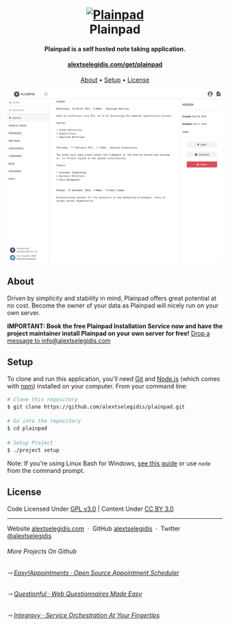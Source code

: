 <h1 align="center">
    <br>
    <a href="https://alextselegidis.com/get/plainpad">
        <img src="https://raw.githubusercontent.com/alextselegidis/plainpad/master/logo.png" alt="Plainpad" width="200">
    </a>
    <br>
    Plainpad
    <br>
</h1>

<h4 align="center">
    Plainpad is a self hosted note taking application.
</h4>

<h4 align="center">
    <a href="https://alextselegidis.com/get/plainpad">alextselegidis.com/get/plainpad</a>
</h4>

<p align="center">
  <a href="#about">About</a> •
  <a href="#setup">Setup</a> •
  <a href="#license">License</a>
</p>

![screenshot](screenshot.png)

## About

Driven by simplicity and stability in mind, Plainpad offers great potential at no cost. Become the owner of 
your data as Plainpad will nicely run on your own server. 

**IMPORTANT: Book the free Plainpad Installation Service now and have the project maintainer install Plainpad on your 
own server for free!** [Drop a message to info@alextselegidis.com](mailto:info@alextselegidis.com?subject=Plainpad%20Installation%20Service&body=I%20would%20like%20to%20book%20the%20Plainpad%20Installation%20Service.) 

## Setup

To clone and run this application, you'll need [Git](https://git-scm.com) and [Node.js](https://nodejs.org/en/download/) 
(which comes with [npm](http://npmjs.com)) installed on your computer. From your command line:

```bash
# Clone this repository
$ git clone https://github.com/alextselegidis/plainpad.git

# Go into the repository
$ cd plainpad

# Setup Project
$ ./project setup
```

Note: If you're using Linux Bash for Windows, [see this guide](https://www.howtogeek.com/261575/how-to-run-graphical-linux-desktop-applications-from-windows-10s-bash-shell/) or use `node` from the command prompt.


## License 

Code Licensed Under [GPL v3.0](https://www.gnu.org/licenses/gpl-3.0.en.html) | Content Under [CC BY 3.0](https://creativecommons.org/licenses/by/3.0/)

---

Website [alextselegidis.com](https://alextselegidis.com) &nbsp;&middot;&nbsp;
GitHub [alextselegidis](https://github.com/alextselegidis) &nbsp;&middot;&nbsp;
Twitter [@alextselegidis](https://twitter.com/AlexTselegidis)

###### More Projects On Github
###### ⇾ [Easy!Appointments &middot; Open Source Appointment Scheduler](https://github.com/alextselegidis/easyappointments)
###### ⇾ [Questionful &middot; Web Questionnaires Made Easy](https://github.com/alextselegidis/questionful)
###### ⇾ [Integravy &middot; Service Orchestration At Your Fingertips](https://github.com/alextselegidis/integravy)
 
